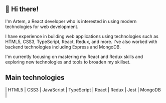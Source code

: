 ## 👋 Hi there! 

I'm Artem, a React developer who is interested in using modern technologies for web development.

I have experience in building web applications using technologies such as HTML5, CSS3, TypeScript, React, Redux, and more. I've also worked with backend technologies including Express and MongoDB.

I'm currently focusing on mastering my React and Redux skills and exploring new technologies and tools to broaden my skillset.

## Main technologies
| HTML5 | CSS3 | JavaScript | TypeScript | React | Redux | Jest | MongoDB |

<!--
**shamsievartyom/shamsievartyom** is a ✨ _special_ ✨ repository because its `README.md` (this file) appears on your GitHub profile.

Here are some ideas to get you started:

- 🔭 I’m currently working on ...
- 🌱 I’m currently learning ...
- 👯 I’m looking to collaborate on ...
- 🤔 I’m looking for help with ...
- 💬 Ask me about ...
- 📫 How to reach me: ...
- 😄 Pronouns: ...
- ⚡ Fun fact: ...
-->
